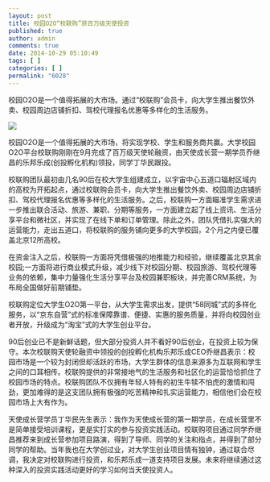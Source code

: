 ```yaml
---
layout: post
title: 校园O2O“校联购”获百万级天使投资
published: true
author: admin
comments: true
date: 2014-10-29 05:10:49
tags: [ ]
categories: [ ]
permalink: "6028"
---
```

校园O2O是一个值得拓展的大市场。通过“校联购”会员卡，向大学生推出餐饮外卖、校园周边店铺折扣、驾校代理报名优惠等多样化的生活服务。

![][1]

校园O2O是一个值得拓展的大市场，将实现学校、学生和服务商共赢。大学校园O2O平台校联购刚刚在9月完成了百万级天使轮融资，由天使成长营一期学员乔继昌的乐邦乐成(创投孵化机构)领投，同学丁华民跟投。

校联购团队最初由几名90后在校大学生组建成立，以宇宙中心五道口辐射区域内的高校为开拓起点，通过校联购会员卡，向大学生推出餐饮外卖、校园周边店铺折扣、驾校代理报名优惠等多样化的生活服务。之后，校联购一方面瞄准学生需求进一步推出联合活动、旅游、兼职、分期等服务，一方面建立起了线上资讯、生活分享平台和微社区，并实现了在线下单和订单管理。除此之外，团队凭借扎实强大的运营能力，走出五道口，将校联购的服务铺向更多的大学校园，2个月之内便已覆盖北京12所高校。

在资金注入之后，校联购一方面将凭借极强的地推能力和经验，继续覆盖北京其余校园;一方面将进行商业模式升级，减少线下对校园分期、校园旅游、驾校代理等业务的依赖，集中力量强化生活分享平台及校园兼职板块，并完善CRM系统，为布局全国做好前期铺垫。

校联购定位大学生O2O第一平台，从大学生需求出发，提供“58同城”式的多样化服务，以“京东自营”式的标准保障靠谱、便捷、实惠的服务质量，并将向校园创业者开放，升级成为“淘宝”式的大学生创业平台。

90后创业已不是新鲜话题，但大部分投资人并不看好90后创业，在投资上较为保守。本次校联购天使轮融资中领投的创投孵化机构乐邦乐成CEO乔继昌表示：校园市场是一个较为封闭但却活跃的市场，大学生群体的信息来源多为互联网和学生之间的口耳相传。校联购提供的非常接地气的生活服务和社区化的运营恰恰抓住了校园市场的特点。校联购团队不仅拥有年轻人特有的初生牛犊不怕虎的激情和闯劲，更加难得的是这支团队拥有极强的吃苦精神和扎实运营能力，相信他们会在校园市场上大有作为。

天使成长营学员丁华民先生表示：我作为天使成长营的第一期学员，在成长营里不是简单接受培训课程，更是实打实的参与投资实践活动。校联购项目通过同学乔继昌推荐来到成长营参加项目路演，得到了导师、同学的关注和指点，并得到了部分同学的帮助。当年我也在大学创过业，对大学生创业项目情有独钟，通过联合尽调，我决定对校联购进行投资，和乐邦乐成一道支持项目发展。未来将继续通过这种深入的投资实践活动更好的学习如何当天使投资人。

 [1]: http://yongz.com/yz/wp-content/uploads/2014/10/383a575801aa5f43c5998be4f014dd8e.jpg